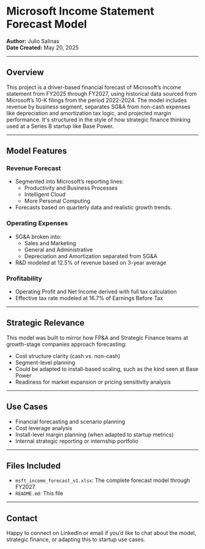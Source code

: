 # Microsoft Income Statement Forecast Model

**Author:** Julio Salinas  
**Date Created:** May 20, 2025

---

##  Overview

This project is a driver-based financial forecast of Microsoft’s income statement from FY2025 through FY2027, using historical data sourced from Microsoft’s 10-K filings from the period 2022-2024. The model includes revenue by business segment, separates SG&A from non-cash expenses like depreciation and amortization tax logic, and projected margin performance. It's structured in the style of how strategic finance thinking used at a Series B startup like Base Power.

---

## Model Features

### Revenue Forecast
- Segmented into Microsoft’s reporting lines:
  - Productivity and Business Processes
  - Intelligent Cloud
  - More Personal Computing
- Forecasts based on quarterly data and realistic growth trends.

### Operating Expenses
- SG&A broken into:
  - Sales and Marketing
  - General and Administrative
  - Depreciation and Amortization separated from SG&A
- R&D modeled at 12.5% of revenue based on 3-year average

### Profitability
- Operating Profit and Net Income derived with full tax calculation
- Effective tax rate modeled at 16.7% of Earnings Before Tax

---

## Strategic Relevance

This model was built to mirror how FP&A and Strategic Finance teams at growth-stage companies approach forecasting:
- Cost structure clarity (cash vs. non-cash)
- Segment-level planning
- Could be adapted to install-based scaling, such as the kind seen at Base Power
- Readiness for market expansion or pricing sensitivity analysis

---

##  Use Cases
- Financial forecasting and scenario planning
- Cost leverage analysis
- Install-level margin planning (when adapted to startup metrics)
- Internal strategic reporting or internship portfolio

---

##  Files Included
- `msft_income_forecast_v1.xlsx`: The complete forecast model through FY2027
- `README.md`: This file

---

## Contact
Happy to connect on LinkedIn or email if you’d like to chat about the model, strategic finance, or adapting this to startup use cases.

